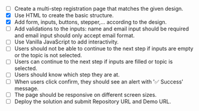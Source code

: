 - [ ] Create a multi-step registration page that matches the given design.
- [X] Use HTML to create the basic structure.
- [X] Add form, inputs, buttons, stepper,... according to the design.
- [ ] Add validations to the inputs: name and email input should be required and email input should only accept email format.
- [ ] Use Vanilla JavaScript to add interactivity.
- [ ] Users should not be able to continue to the next step if inputs are empty or the topic is not selected.
- [ ] Users can continue to the next step if inputs are filled or topic is selected.
- [ ] Users should know which step they are at.
- [ ] When users click confirm, they should see an alert with '✅ Success' message.
- [ ] The page should be responsive on different screen sizes.
- [ ] Deploy the solution and submit Repository URL and Demo URL.